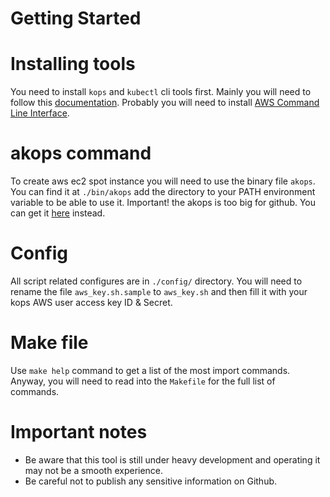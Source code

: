 # Getting Started

# Installing tools
You need to install `kops` and `kubectl` cli tools first. Mainly you will need to follow this [documentation](https://github.com/kubernetes/kops/blob/master/docs/aws.md).
Probably you will need to install [AWS Command Line Interface](https://aws.amazon.com/cli/).

# akops command
To create aws ec2 spot instance you will need to use the binary file `akops`. You can find it at `./bin/akops` add the directory to your PATH environment variable to be able to use it.
Important! the akops is too big for github. You can get it [here](https://drive.google.com/file/d/0B7v1s06naHzIYW1SS2JDMW8ycGc/view?usp=sharing) instead.

# Config
All script related configures are in `./config/` directory. You will need to rename the file `aws_key.sh.sample` to `aws_key.sh` and then fill it with your kops AWS user access key ID & Secret.

# Make file
Use `make help` command to get a list of the most import commands. Anyway, you will need to read into the `Makefile` for the full list of commands.

# Important notes
- Be aware that this tool is still under heavy development and operating it may not be a smooth experience.
- Be careful not to publish any sensitive information on Github.
